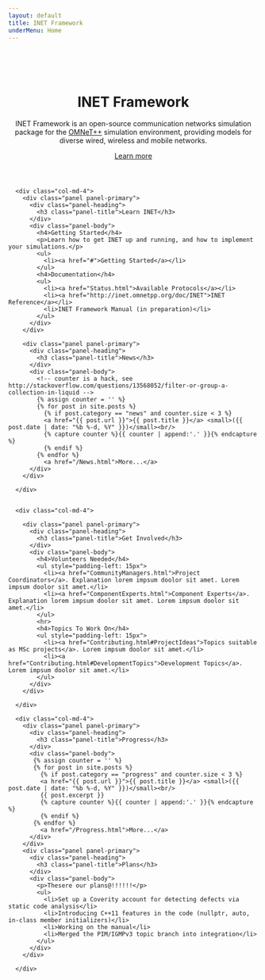 ```yaml
---
layout: default
title: INET Framework
underMenu: Home
---
```


<header>
<div class="jumbotron" style="background-image: url('images/minecraft-background2.jpg'); background-size: 100% 100%;">
  <div class="container">
    <br><br><br>
    <h1>INET Framework</h1>
    <p>
      INET Framework is an open-source communication networks simulation package for
      the <a href="http://omnetpp.org" target="_blank">OMNeT++</a> simulation environment,
      providing models for diverse wired, wireless and mobile networks.
    </p>
    <p><a class="btn btn-primary btn-lg" href="Documentation.html">Learn more</a></p>
  </div>
</div>
</header>

<div class="container">
  <div class="row">

      <div class="col-md-4">
        <div class="panel panel-primary">
          <div class="panel-heading">
            <h3 class="panel-title">Learn INET</h3>
          </div>
          <div class="panel-body">
            <h4>Getting Started</h4>
            <p>Learn how to get INET up and running, and how to implement your simulations.</p>
            <ul>
              <li><a href="#">Getting Started</a></li>
            </ul>
            <h4>Documentation</h4>
            <ul>
              <li><a href="Status.html">Available Protocols</a></li>
              <li><a href="http://inet.omnetpp.org/doc/INET">INET Reference</a></li>
              <li>INET Framework Manual (in preparation)</li>
            </ul>
          </div>
        </div>

        <div class="panel panel-primary">
          <div class="panel-heading">
            <h3 class="panel-title">News</h3>
          </div>
          <div class="panel-body">
            <!-- counter is a hack, see http://stackoverflow.com/questions/13568052/filter-or-group-a-collection-in-liquid -->
            {% assign counter = '' %}
            {% for post in site.posts %}
              {% if post.category == "news" and counter.size < 3 %}
              <a href="{{ post.url }}">{{ post.title }}</a> <small>({{ post.date | date: "%b %-d, %Y" }})</small><br/>
              {% capture counter %}{{ counter | append:'.' }}{% endcapture %}
              {% endif %}
            {% endfor %}
              <a href="/News.html">More...</a>
          </div>
        </div>

      </div>


      <div class="col-md-4">
<!-- TODO: into the Learn More page!
        <div class="panel panel-primary">
          <div class="panel-heading">
            <h3 class="panel-title">Get Involved!</h3>
          </div>
          <div class="panel-body">
            <p>INET is a community project. If you'd like to help, there are various ways you can [contribute][3]
            to its progress. <a href="#">More...</a>
            <!-- We are also currently looking for [Community Managers][4] and [Component Experts][5].
            It is a good start to sign up for the [mailing list][6]. - ->
            </p>
          </div>
        </div>
-->
        <div class="panel panel-primary">
          <div class="panel-heading">
            <h3 class="panel-title">Get Involved</h3>
          </div>
          <div class="panel-body">
            <h4>Volunteers Needed</h4>
            <ul style="padding-left: 15px">
              <li><a href="CommunityManagers.html">Project Coordinators</a>. Explanation lorem impsum doolor sit amet. Lorem impsum doolor sit amet.</li>
              <li><a href="ComponentExperts.html">Component Experts</a>. Explanation lorem impsum doolor sit amet. Lorem impsum doolor sit amet.</li>
            </ul>
            <hr>
            <h4>Topics To Work On</h4>
            <ul style="padding-left: 15px">
              <li><a href="Contributing.html#ProjectIdeas">Topics suitable as MSc projects</a>. Lorem impsum doolor sit amet.</li>
              <li><a href="Contributing.html#DevelopmentTopics">Development Topics</a>. Lorem impsum doolor sit amet.</li>
            </ul>
          </div>
        </div>

      </div>

      <div class="col-md-4">
        <div class="panel panel-primary">
          <div class="panel-heading">
            <h3 class="panel-title">Progress</h3>
          </div>
          <div class="panel-body">
           {% assign counter = '' %}
           {% for post in site.posts %}
             {% if post.category == "progress" and counter.size < 3 %}
             <a href="{{ post.url }}">{{ post.title }}</a> <small>({{ post.date | date: "%b %-d, %Y" }})</small><br/>
             {{ post.excerpt }}
             {% capture counter %}{{ counter | append:'.' }}{% endcapture %}
             {% endif %}
           {% endfor %}
             <a href="/Progress.html">More...</a>
          </div>
        </div>
        <div class="panel panel-primary">
          <div class="panel-heading">
            <h3 class="panel-title">Plans</h3>
          </div>
          <div class="panel-body">
            <p>Thesere our plans@!!!!!!</p>
            <ul>
              <li>Set up a Coverity account for detecting defects via static code analysis</li>
              <li>Introducing C++11 features in the code (nullptr, auto, in-class member initializers)</li>
              <li>Working on the manual</li>
              <li>Merged the PIM/IGMPv3 topic branch into integration</li>
            </ul>
          </div>
        </div>

      </div>
  </div>

</div>

